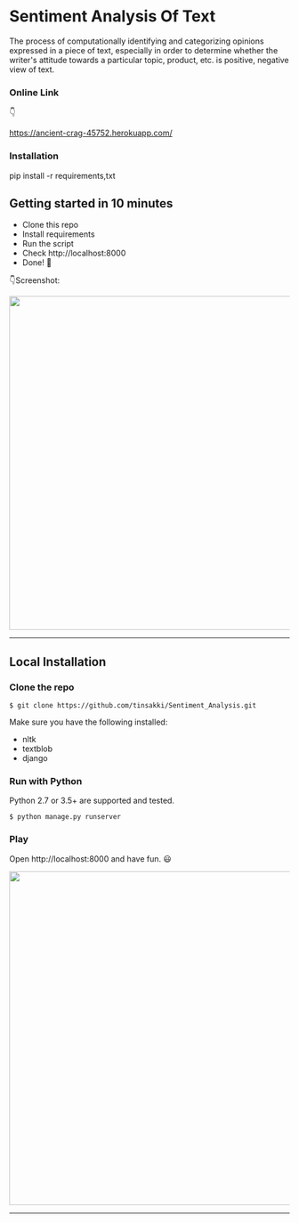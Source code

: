 # Sentiment Analysis Of Text

The process of computationally identifying and categorizing opinions expressed in a piece of text, especially in order to determine whether the writer's attitude towards a particular topic, product, etc. is positive, negative view of text.

### Online Link
:point_down:


https://ancient-crag-45752.herokuapp.com/


### Installation

pip install -r requirements,txt

## Getting started in 10 minutes

- Clone this repo 
- Install requirements
- Run the script
- Check http://localhost:8000
- Done! :tada:

:point_down:Screenshot:

<p align="center">
  <img src="https://i.postimg.cc/wvQt1RYp/Capture.png" width="600px" alt="">
</p>

------------------



## Local Installation

### Clone the repo
```shell
$ git clone https://github.com/tinsakki/Sentiment_Analysis.git
```

Make sure you have the following installed:
- nltk
- textblob
- django

### Run with Python

Python 2.7 or 3.5+ are supported and tested.

```shell
$ python manage.py runserver
```

### Play

Open http://localhost:8000 and have fun. :smiley:

<p align="center">
  <img src="https://i.postimg.cc/TY4S6srX/positive.png" width="600px" alt="">
</p>

------------------


